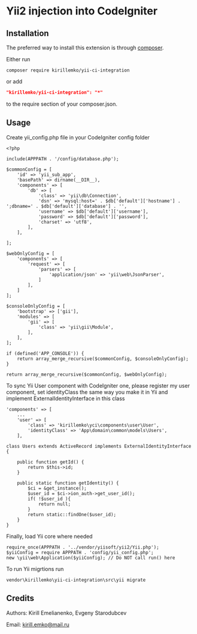 Yii2 injection into CodeIgniter
=========================


Installation
------------

The preferred way to install this extension is through [composer](http://getcomposer.org/download/).

Either run

```
composer require kirillemko/yii-ci-integration
```

or add

```json
"kirillemko/yii-ci-integration": "*"
```

to the require section of your composer.json.


Usage
-----

Create yii_config.php file in your CodeIgniter config folder
```
<?php

include(APPPATH . '/config/database.php');

$commonConfig = [
    'id' => 'yii_sub_app',
    'basePath' => dirname(__DIR__),
    'components' => [
        'db' => [
            'class' => 'yii\db\Connection',
            'dsn' => 'mysql:host=' . $db['default']['hostname'] . ';dbname=' . $db['default']['database'] . '',
            'username' => $db['default']['username'],
            'password' => $db['default']['password'],
            'charset' => 'utf8',
        ],
    ],

];

$webOnlyConfig = [
    'components' => [
        'request' => [
            'parsers' => [
                'application/json' => 'yii\web\JsonParser',
            ]
        ],
    ]
];

$consoleOnlyConfig = [
    'bootstrap' => ['gii'],
    'modules' => [
        'gii' => [
            'class' => 'yii\gii\Module',
        ],
    ],
];

if (defined('APP_CONSOLE')) {
    return array_merge_recursive($commonConfig, $consoleOnlyConfig);
}

return array_merge_recursive($commonConfig, $webOnlyConfig);

```

To sync Yii User component with CodeIgniter one, please register my user component, set identityClass the same way you make it in Yii and implement ExternalIdentityInterface in this class

```
'components' => [
    ...
    'user' => [
        'class' => 'kirillemko\yci\components\user\User',
        'identityClass' => 'App\domain\common\models\Users',
    ],
```
```
class Users extends ActiveRecord implements ExternalIdentityInterface
{

    public function getId() {
        return $this->id;
    }

    public static function getIdentity() {
        $ci = &get_instance();
        $user_id = $ci->ion_auth->get_user_id();
        if( !$user_id ){
            return null;
        }
        return static::findOne($user_id);
    }
}
```


Finally, load Yii core where needed

```
require_once(APPPATH . '../vendor/yiisoft/yii2/Yii.php');
$yiiConfig = require APPPATH . 'config/yii_config.php';
new \yii\web\Application($yiiConfig); // Do NOT call run() here
```


To run Yii migrtions run

```
vendor\kirillemko\yii-ci-integration\src\yii migrate
```

Credits
-------

Authors: Kirill Emelianenko, Evgeny Starodubcev

Email: kirill.emko@mail.ru

